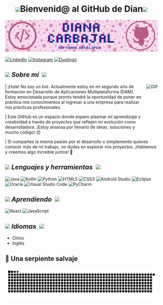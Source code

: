 
<!--
Gif cerdo tecleando: https://media1.giphy.com/media/v1.Y2lkPTc5MGI3NjExeWRyNWEzb2YwNjB6cnFpNjFlNDliZ3FqNzh3dDJ2aHFuNmdlYjFpdyZlcD12MV9pbnRlcm5hbF9naWZfYnlfaWQmY3Q9cw/1NYkJ0wTvncdXV5dN5/giphy.webp
-->
# 
<h1 align="center"><img src="https://media3.giphy.com/media/v1.Y2lkPTc5MGI3NjExN3E4N3RzcjRxc3VvOWlzeG5qOHlqNHlqMXBkeGIwcjB4YnZmdzZiOCZlcD12MV9pbnRlcm5hbF9naWZfYnlfaWQmY3Q9cw/fxTDiduVAhCgnNLaG2/giphy.gif" width="80"/>Bienvenid@ al GitHub de Dian<img src="https://media3.giphy.com/media/v1.Y2lkPTc5MGI3NjExN3E4N3RzcjRxc3VvOWlzeG5qOHlqNHlqMXBkeGIwcjB4YnZmdzZiOCZlcD12MV9pbnRlcm5hbF9naWZfYnlfaWQmY3Q9cw/fxTDiduVAhCgnNLaG2/giphy.gif" width="80"></h1>

![Banner LaPockett](header.png)

[![LinkedIn](https://img.shields.io/badge/linkedin-%230077B5.svg?style=for-the-badge&logo=linkedin&logoColor=white)](https://www.linkedin.com/in/agnesdianacarbajal/)
[![Instagram](https://img.shields.io/badge/Instagram-%23E4405F.svg?style=for-the-badge&logo=Instagram&logoColor=white)](https://www.instagram.com/lapockett/)
[![Duolingo](https://img.shields.io/badge/Duolingo-%234DC730.svg?style=for-the-badge&logo=Duolingo&logoColor=white)](https://es.duolingo.com/profile/LaPockett)



## <img src="https://media.giphy.com/media/ObNTw8Uzwy6KQ/giphy.gif" width="30px">&nbsp;***Sobre mí*** &nbsp;<img src="https://media.giphy.com/media/ObNTw8Uzwy6KQ/giphy.gif" width="30px">
<img align="right" alt="GIF" height="160px" src="https://media.giphy.com/media/du3J3cXyzhj75IOgvA/giphy.gif" />
| ¡Hola! No soy un bot. Actualmente estoy en mi segundo año de formación en Desarrollo de Aplicaciones Multiplataforma (DAM). Estoy emocionada porque pronto tendré la oportunidad de poner en práctica mis conocimientos al ingresar a una empresa para realizar mis prácticas profesionales.

| Este GitHub es un espacio donde espero plasmar mi aprendizaje y creatividad a través de proyectos que reflejen mi evolución como desarrolladora. ¡Estoy ansiosa por llenarlo de ideas, soluciones y mucho código! 😊

| Si compartes la misma pasión por el desarrollo o simplemente quieres conocer más de mi trabajo, no dudes en explorar mis proyectos. ¡Hablemos y creemos algo increíble juntos! 🚀



## <img src="https://media.giphy.com/media/ObNTw8Uzwy6KQ/giphy.gif" width="30px">&nbsp;***Lenguajes y herramientas*** &nbsp;<img src="https://media.giphy.com/media/ObNTw8Uzwy6KQ/giphy.gif" width="30px">
![Java](https://img.shields.io/badge/java-%23ED8B00.svg?style=for-the-badge&logo=openjdk&logoColor=white)
![Kotlin](https://img.shields.io/badge/kotlin-%237F52FF.svg?style=for-the-badge&logo=kotlin&logoColor=white)
![Python](https://img.shields.io/badge/python-3670A0?style=for-the-badge&logo=python&logoColor=ffdd54)
![HTML5](https://img.shields.io/badge/html5-%23E34F26.svg?style=for-the-badge&logo=html5&logoColor=white)
![CSS3](https://img.shields.io/badge/css3-%231572B6.svg?style=for-the-badge&logo=css3&logoColor=white)
![Android Studio](https://img.shields.io/badge/android%20studio-346ac1?style=for-the-badge&logo=android%20studio&logoColor=white)
![Eclipse](https://img.shields.io/badge/Eclipse-FE7A16.svg?style=for-the-badge&logo=Eclipse&logoColor=white)
![Oracle](https://img.shields.io/badge/Oracle-F80000?style=for-the-badge&logo=oracle&logoColor=white)
![Visual Studio Code](https://img.shields.io/badge/Visual%20Studio%20Code-0078d7.svg?style=for-the-badge&logo=visual-studio-code&logoColor=white)
![PyCharm](https://img.shields.io/badge/pycharm-143?style=for-the-badge&logo=pycharm&logoColor=black&color=black&labelColor=green)

## <img src="https://media.giphy.com/media/ObNTw8Uzwy6KQ/giphy.gif" width="30px">&nbsp;***Aprendiendo*** &nbsp;<img src="https://media.giphy.com/media/ObNTw8Uzwy6KQ/giphy.gif" width="30px">
![React](https://img.shields.io/badge/react-%2320232a.svg?style=for-the-badge&logo=react&logoColor=%2361DAFB)
![JavaScript](https://img.shields.io/badge/javascript-%23323330.svg?style=for-the-badge&logo=javascript&logoColor=%23F7DF1E)

## <img src="https://media.giphy.com/media/ObNTw8Uzwy6KQ/giphy.gif" width="30px">&nbsp;***Idiomas*** &nbsp;<img src="https://media.giphy.com/media/ObNTw8Uzwy6KQ/giphy.gif" width="30px">
- Chino
- Inglés

## 🐍 Una serpiente salvaje
	
<p align = "center">
	<img src = "https://github.com/7oSkaaa/7oSkaaa/blob/output/github-contribution-grid-snake.svg?" alt = "Snake Game"/>
</p>

